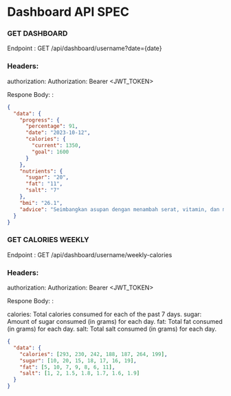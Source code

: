 # Dashboard API SPEC

### GET DASHBOARD

Endpoint : GET /api/dashboard/username?date={date}

### Headers:

authorization: Authorization: Bearer <JWT_TOKEN>

Respone Body: :

```json
{
  "data": {
    "progress": {
      "percentage": 91,
      "date": "2023-10-12",
      "calories": {
        "current": 1350,
        "goal": 1600
      }
    },
    "nutrients": {
      "sugar": "20",
      "fat": "11",
      "salt": "7"
    },
    "bmi": "26.1",
    "advice": "Seimbangkan asupan dengan menambah serat, vitamin, dan mineral dari sayuran, buah, dan biji-bijian. Kurangi lemak jika berasal dari makanan olahan atau gorengan, dan ganti dengan lemak sehat."
  }
}


```
### GET CALORIES WEEKLY

Endpoint : GET /api/dashboard/username/weekly-calories

### Headers:

authorization: Authorization: Bearer <JWT_TOKEN>

Respone Body: :

calories: Total calories consumed for each of the past 7 days.
sugar: Amount of sugar consumed (in grams) for each day.
fat: Total fat consumed (in grams) for each day.
salt: Total salt consumed (in grams) for each day.

```json
{
  "data": {
    "calories": [293, 230, 242, 188, 187, 264, 199],
    "sugar": [10, 20, 15, 18, 17, 16, 19],
    "fat": [5, 10, 7, 9, 8, 6, 11],
    "salt": [1, 2, 1.5, 1.8, 1.7, 1.6, 1.9]
  }
}
```